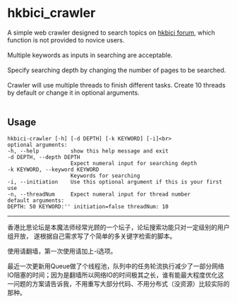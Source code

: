 # hkbici_crawler

A simple web crawler designed to search topics on [hkbici forum](http://hk-bici.com/forum.php?gid=1), which function is not provided to novice users.<br>
<br>
Multiple keywords as inputs in searching are acceptable.<br>
<br>
Specify searching depth by changing the number of pages to be searched.<br>
<br>
Crawler will use multiple threads to finish different tasks. Create 10 threads by default or change it in optional arguments.<br>
<br>

## Usage

    hkbici-crawler [-h] [-d DEPTH] [-k KEYWORD] [-i]<br>
    optional arguments:
    -h, --help          show this help message and exit
    -d DEPTH, --depth DEPTH
                        Expect numeral input for searching depth
    -k KEYWORD, --keyword KEYWORD
                        Keywords for searching
    -i, --initiation    Use this optional argument if this is your first use
    -n, --threadNum     Expect numeral input for thread number     
    default arguments:
    DEPTH: 50 KEYWORD:'' initiation=false threadNum: 10
    
 ---------------------
香港比思论坛是本魔法师经常光顾的一个坛子，论坛搜索功能只对一定级别的用户组开放，
遂根据自己需求写了个简单的多关键字检索的脚本。

使用请翻墙，第一次使用请加上-i选项。

最近一次更新用Queue做了个线程池，队列中的任务轮流执行减少了一部分网络IO阻塞的时间；因为是翻墙所以网络IO的时间极其之长，谁有能最大程度优化这一问题的方案请告诉我，不用重写大部分代码、不用分布式（没资源）比较实际的那种。

